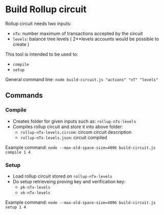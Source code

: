 # Build Rollup circuit

Rollup circuit needs two inputs:
- `nTx`: number maximum of transactions accepted by the circuit
- `levels`: balance tree levels ( 2**levels accounts would be possible to create )

This tool is intended to be used to:
- `compile`
- `setup`

General command line:
`node build-circuit.js "actions" "nT" "levels"`

## Commands

### Compile
- Creates folder for given inputs such as: `rollup-nTx-levels`
- Compiles rollup circuit and store it into above folder:
  - `rollup-nTx-levels.circom`: circom circuit description
  - `rollup-nTx-levels.json`: circuit compiled

Example command: 
`node --max-old-space-size=4096 build-circuit.js compile 1 4`

### Setup
- Load rollup circuit stored on `rollup-nTx-levels`
- Do setup retrieveing proving key and verification key:
  - `pk-nTx-levels`
  - `vk-nTx-levels`

Example command:
`node --max-old-space-size=4096 build-circuit.js setup 1 4`